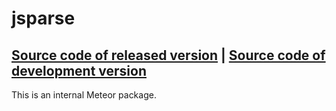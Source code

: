 # jsparse
[Source code of released version](https://github.com/meteor/meteor/tree/master/packages/jsparse) | [Source code of development version](https://github.com/meteor/meteor/tree/master/packages/jsparse)
---

This is an internal Meteor package.